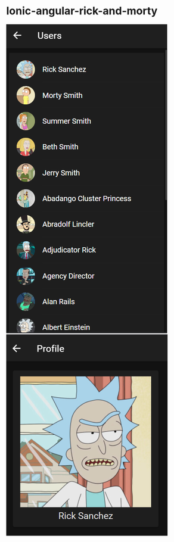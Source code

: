 # Ionic-angular-rick-and-morty

![Imagen de muestra del proyecto ](https://github.com/srpollin1/ionic-angular-rick-and-morty/blob/main/userList.png)
![Imagen de muestra del proyecto 2](https://github.com/srpollin1/ionic-angular-rick-and-morty/blob/main/rickprofile.png)
